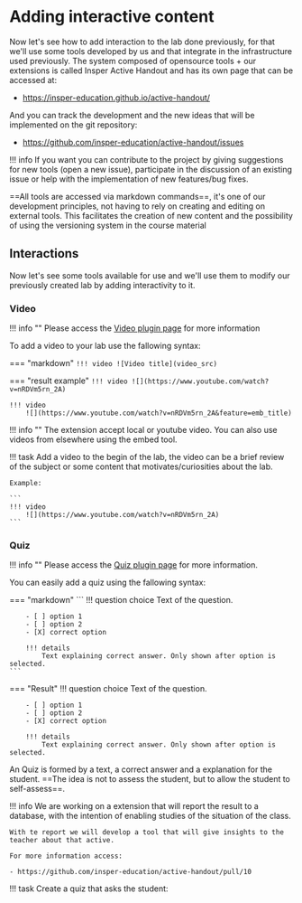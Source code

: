 # Adding interactive content

Now let's see how to add interaction to the lab done previously, for that we'll use some tools developed by us and that integrate in the infrastructure used previously. The system composed of opensource tools + our extensions is called Insper Active Handout and has its own page that can be accessed at:

- https://insper-education.github.io/active-handout/

And you can track the development and the new ideas that will be implemented on the git repository:

- https://github.com/insper-education/active-handout/issues

!!! info
    If you want you can contribute to the project by giving suggestions for new tools (open a new issue), participate in the discussion of an existing issue or help with the implementation of new features/bug fixes.

==All tools are accessed via markdown commands==, it's one of our development principles, not having to rely on creating and editing on external tools. This facilitates the creation of new content and the possibility of using the versioning system in the course material

## Interactions

Now let's see some tools available for use and we'll use them to modify our previously created lab by adding interactivity to it.

### Video

!!! info ""
    Please access the [Video plugin page](https://insper-education.github.io/active-handout/reference/quiz/) for more information 

To add a video to your lab use the fallowing syntax:

=== "markdown"
    ```
    !!! video
        ![Video title](video_src)
    ```
    
=== "result example"
    ```
    !!! video
        ![](https://www.youtube.com/watch?v=nRDVm5rn_2A)
    ```

    !!! video
        ![](https://www.youtube.com/watch?v=nRDVm5rn_2A&feature=emb_title)
        
!!! info ""
    The extension accept local or youtube video. You can also use videos from elsewhere using the embed tool.
 
!!! task
    Add a video to the begin of the lab, the video can be a brief review of the subject or some content that motivates/curiosities about the lab.
    
    Example:
    
    ```
    !!! video
        ![](https://www.youtube.com/watch?v=nRDVm5rn_2A)
    ```
       
### Quiz

!!! info ""
    Please access the [Quiz plugin page](https://insper-education.github.io/active-handout/reference/quiz/) for more information.

You can easily add a quiz using the fallowing syntax:

=== "markdown"
    ```
    !!! question choice
        Text of the question. 

        - [ ] option 1
        - [ ] option 2
        - [X] correct option

        !!! details
            Text explaining correct answer. Only shown after option is selected.
    ```
=== "Result"
    !!! question choice
        Text of the question. 

        - [ ] option 1
        - [ ] option 2
        - [X] correct option

        !!! details
            Text explaining correct answer. Only shown after option is selected.

An Quiz is formed by a text, a correct answer and a explanation for the student. ==The idea is not to assess the student, but to allow the student to self-assess==.
    
!!! info
    We are working on a extension that will report the result to a database, with the intention of enabling studies of the situation of the class.
    
    With te report we will develop a tool that will give insights to the teacher about that active.
    
    For more information access:
    
    - https://github.com/insper-education/active-handout/pull/10

!!! task
    Create a quiz that asks the student:
    
    
    
    
